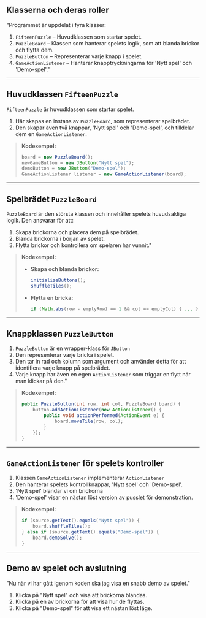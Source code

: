## Klasserna och deras roller

"Programmet är uppdelat i fyra klasser:
1. `FifteenPuzzle` – Huvudklassen som startar spelet.
2. `PuzzleBoard` – Klassen som hanterar spelets logik, som att blanda brickor och flytta dem.
3. `PuzzleButton` – Representerar varje knapp i spelet.
4. `GameActionListener` – Hanterar knapptryckningarna för 'Nytt spel' och 'Demo-spel'."

---

## Huvudklassen `FifteenPuzzle`

`FifteenPuzzle` är huvudklassen som startar spelet. 
1. Här skapas en instans av `PuzzleBoard`, som representerar spelbrädet. 
2. Den skapar även två knappar, 'Nytt spel' och 'Demo-spel', och tilldelar dem en `GameActionListener`.

> **Kodexempel:**
> ```java
> board = new PuzzleBoard();
> newGameButton = new JButton("Nytt spel");
> demoButton = new JButton("Demo-spel");
> GameActionListener listener = new GameActionListener(board);
> ```

---

## Spelbrädet `PuzzleBoard`

`PuzzleBoard` är den största klassen och innehåller spelets huvudsakliga logik. Den ansvarar för att:
1. Skapa brickorna och placera dem på spelbrädet.
2. Blanda brickorna i början av spelet.
3. Flytta brickor och kontrollera om spelaren har vunnit."

> **Kodexempel:**
> - **Skapa och blanda brickor:**
>   ```java
>   initializeButtons();
>   shuffleTiles();
>   ```
> - **Flytta en bricka:**
>   ```java
>   if (Math.abs(row - emptyRow) == 1 && col == emptyCol) { ... }
>   ```

---

## Knappklassen `PuzzleButton`

1. `PuzzleButton` är en wrapper-klass för `JButton`
2. Den representerar varje bricka i spelet. 
3. Den tar in rad och kolumn som argument och använder detta för att identifiera varje knapp på spelbrädet. 
4. Varje knapp har även en egen `ActionListener` som triggar en flytt när man klickar på den."

> **Kodexempel:**
> ```java
> public PuzzleButton(int row, int col, PuzzleBoard board) {
>     button.addActionListener(new ActionListener() {
>         public void actionPerformed(ActionEvent e) {
>             board.moveTile(row, col);
>         }
>     });
> }
> ```

---

## `GameActionListener` för spelets kontroller

1. Klassen `GameActionListener` implementerar `ActionListener` 
2. Den hanterar spelets kontrollknappar, 'Nytt spel' och 'Demo-spel'. 
3. 'Nytt spel' blandar vi om brickorna 
4. 'Demo-spel' visar en nästan löst version av pusslet för demonstration.

> **Kodexempel:**
> ```java
> if (source.getText().equals("Nytt spel")) {
>     board.shuffleTiles();
> } else if (source.getText().equals("Demo-spel")) {
>     board.demoSolve();
> }
> ```

---

## Demo av spelet och avslutning

"Nu när vi har gått igenom koden ska jag visa en snabb demo av spelet."

1. Klicka på "Nytt spel" och visa att brickorna blandas.
2. Klicka på en av brickorna för att visa hur de flyttas.
3. Klicka på "Demo-spel" för att visa ett nästan löst läge.